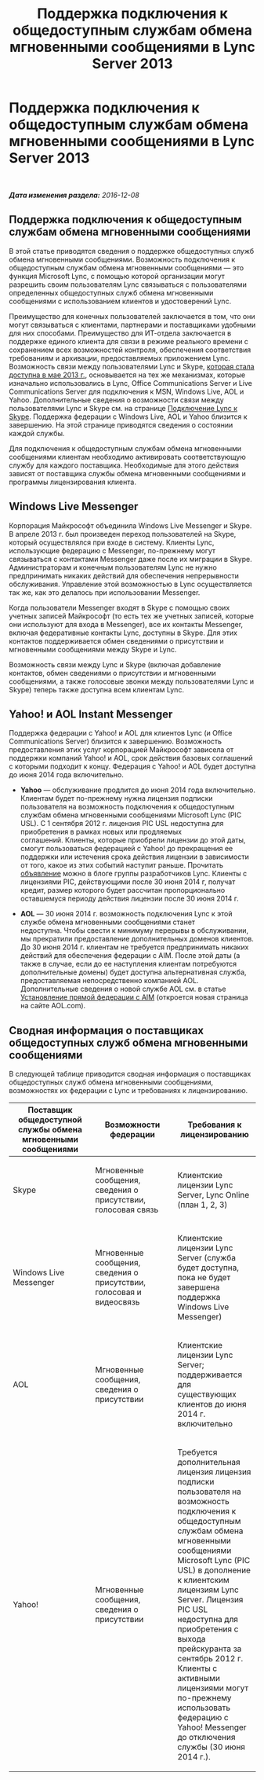 ﻿---
title: Поддержка подключения к общедоступным службам обмена мгновенными сообщениями в Lync Server 2013
TOCTitle: Поддержка подключения к общедоступным службам обмена мгновенными сообщениями в Lync Server 2013
ms:assetid: 9c6eb500-647b-4ccd-a00e-2b8dd7c44a76
ms:mtpsurl: https://technet.microsoft.com/ru-ru/library/Dn458579(v=OCS.15)
ms:contentKeyID: 59373664
ms.date: 12/10/2016
mtps_version: v=OCS.15
ms.translationtype: HT
---

# Поддержка подключения к общедоступным службам обмена мгновенными сообщениями в Lync Server 2013

 

_**Дата изменения раздела:** 2016-12-08_

## Поддержка подключения к общедоступным службам обмена мгновенными сообщениями

В этой статье приводятся сведения о поддержке общедоступных служб обмена мгновенными сообщениями. Возможность подключения к общедоступным службам обмена мгновенными сообщениями — это функция Microsoft Lync, с помощью которой организации могут разрешить своим пользователям Lync связываться с пользователями определенных общедоступных служб обмена мгновенными сообщениями с использованием клиентов и удостоверений Lync.

Преимущество для конечных пользователей заключается в том, что они могут связываться с клиентами, партнерами и поставщиками удобными для них способами. Преимущество для ИТ-отдела заключается в поддержке единого клиента для связи в режиме реального времени с сохранением всех возможностей контроля, обеспечения соответствия требованиям и архивации, предоставляемых приложением Lync. Возможность связи между пользователями Lync и Skype, [которая стала доступна в мае 2013 г.](http://blogs.technet.com/b/lync/archive/2013/05/23/lync-skype-connectivity-available-today.aspx), основывается на тех же механизмах, которые изначально использовались в Lync, Office Communications Server и Live Communications Server для подключения к MSN, Windows Live, AOL и Yahoo. Дополнительные сведения о возможности связи между пользователями Lync и Skype см. на странице [Подключение Lync к Skype](http://office.microsoft.com/ru-ru/lync/lync-skype-connectivity-fx103789635.aspx). Поддержка федерации с Windows Live, AOL и Yahoo близится к завершению. На этой странице приводятся сведения о состоянии каждой службы.

Для подключения к общедоступным службам обмена мгновенными сообщениями клиентам необходимо активировать соответствующую службу для каждого поставщика. Необходимые для этого действия зависят от поставщика службы обмена мгновенными сообщениями и программы лицензирования клиента.

## Windows Live Messenger

Корпорация Майкрософт объединила Windows Live Messenger и Skype. В апреле 2013 г. был произведен переход пользователей на Skype, который осуществлялся при входе в систему. Клиенты Lync, использующие федерацию с Messenger, по-прежнему могут связываться с контактами Messenger даже после их миграции в Skype. Администраторам и конечным пользователям Lync не нужно предпринимать никаких действий для обеспечения непрерывности обслуживания. Управление этой возможностью в Lync осуществляется так же, как это делалось при использовании Messenger.

Когда пользователи Messenger входят в Skype с помощью своих учетных записей Майкрософт (то есть тех же учетных записей, которые они используют для входа в Messenger), все их контакты Messenger, включая федеративные контакты Lync, доступны в Skype. Для этих контактов поддерживается обмен сведениями о присутствии и мгновенными сообщениями между Skype и Lync.

Возможность связи между Lync и Skype (включая добавление контактов, обмен сведениями о присутствии и мгновенными сообщениями, а также голосовые звонки между пользователями Lync и Skype) теперь также доступна всем клиентам Lync.

## Yahoo\! и AOL Instant Messenger

Поддержка федерации с Yahoo\! и AOL для клиентов Lync (и Office Communications Server) близится к завершению. Возможность предоставления этих услуг корпорацией Майкрософт зависела от поддержки компаний Yahoo\! и AOL, срок действия базовых соглашений с которыми подходит к концу. Федерация с Yahoo\! и AOL будет доступна до июня 2014 года включительно.

  - **Yahoo** — обслуживание продлится до июня 2014 года включительно. Клиентам будет по-прежнему нужна лицензия подписки пользователя на возможность подключения к общедоступным службам обмена мгновенными сообщениями Microsoft Lync (PIC USL). С 1 сентября 2012 г. лицензия PIC USL недоступна для приобретения в рамках новых или продляемых соглашений. Клиенты, которые приобрели лицензии до этой даты, смогут пользоваться федерацией с Yahoo\! до прекращения ее поддержки или истечения срока действия лицензии в зависимости от того, какое из этих событий наступит раньше. Прочитать [объявление](http://blogs.technet.com/b/lync/archive/2012/11/26/lync-and-yahoo-federation-end-of-life.aspx) можно в блоге группы разработчиков Lync. Клиенты с лицензиями PIC, действующими после 30 июня 2014 г, получат кредит, размер которого будет рассчитан пропорционально оставшемуся периоду действия лицензии после 30 июня 2014 г.

  - **AOL** — 30 июня 2014 г. возможность подключения Lync к этой службе обмена мгновенными сообщениями станет недоступна. Чтобы свести к минимуму перерывы в обслуживании, мы прекратили предоставление дополнительных доменов клиентов. До 30 июня 2014 г. клиентам не требуется предпринимать никаких действий для обеспечения федерации с AIM. После этой даты (а также в случае, если до ее наступления клиентам потребуются дополнительные домены) будет доступна альтернативная служба, предоставляемая непосредственно компанией AOL. Дополнительные сведения о новой службе AOL см. в статье [Установление прямой федерации с AIM](http://aimenterprise.aol.com/pic.php) (откроется новая страница на сайте AOL.com).

## Сводная информация о поставщиках общедоступных служб обмена мгновенными сообщениями

В следующей таблице приводится сводная информация о поставщиках общедоступных служб обмена мгновенными сообщениями, возможностях их федерации с Lync и требованиях к лицензированию.


<table>
<colgroup>
<col style="width: 33%" />
<col style="width: 33%" />
<col style="width: 33%" />
</colgroup>
<thead>
<tr class="header">
<th>Поставщик общедоступной службы обмена мгновенными сообщениями</th>
<th>Возможности федерации</th>
<th>Требования к лицензированию</th>
</tr>
</thead>
<tbody>
<tr class="odd">
<td><p>Skype</p></td>
<td><p>Мгновенные сообщения, сведения о присутствии, голосовая связь</p></td>
<td><p>Клиентские лицензии Lync Server, Lync Online (план 1, 2, 3)</p></td>
</tr>
<tr class="even">
<td><p>Windows Live Messenger</p></td>
<td><p>Мгновенные сообщения, сведения о присутствии, голосовая и видеосвязь</p></td>
<td><p>Клиентские лицензии Lync Server (служба будет доступна, пока не будет завершена поддержка Windows Live Messenger)</p></td>
</tr>
<tr class="odd">
<td><p>AOL</p></td>
<td><p>Мгновенные сообщения, сведения о присутствии</p></td>
<td><p>Клиентские лицензии Lync Server; поддерживается для существующих клиентов до июня 2014 г. включительно</p></td>
</tr>
<tr class="even">
<td><p>Yahoo!</p></td>
<td><p>Мгновенные сообщения, сведения о присутствии</p></td>
<td><p>Требуется дополнительная лицензия лицензия подписки пользователя на возможность подключения к общедоступным службам обмена мгновенными сообщениями Microsoft Lync (PIC USL) в дополнение к клиентским лицензиям Lync Server. Лицензия PIC USL недоступна для приобретения с выхода прейскуранта за сентябрь 2012 г. Клиенты с активными лицензиями могут по-прежнему использовать федерацию с Yahoo! Messenger до отключения службы (30 июня 2014 г.).</p></td>
</tr>
</tbody>
</table>

